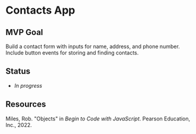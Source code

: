 # Contacts App

## MVP Goal

Build a contact form with inputs for name, address, and phone number. Include button events for storing and finding contacts.

## Status

- _In progress_

## Resources

Miles, Rob. "Objects" in _Begin to Code with JavaScript_. Pearson Education, Inc., 2022.
